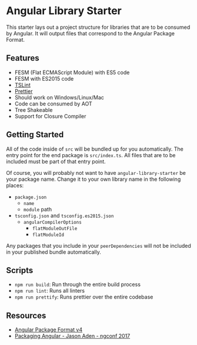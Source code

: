 # Angular Library Starter

This starter lays out a project structure for libraries that are to be consumed by Angular. It will output files that correspond to the Angular Package Format.

## Features
- FESM (Flat ECMAScript Module) with ES5 code
- FESM with ES2015 code
- [TSLint](https://palantir.github.io/tslint/)
- [Prettier](https://github.com/prettier/prettier)
- Should work on Windows/Linux/Mac
- Code can be consumed by AOT
- Tree Shakeable
- Support for Closure Compiler

## Getting Started

All of the code inside of `src` will be bundled up for you automatically. The entry point for the end package is `src/index.ts`. All files that are to be included must be part of that entry point.

Of course, you will probably not want to have `angular-library-starter` be your package name. Change it to your own library name in the following places:
- `package.json`
  - `name`
  - `module` path
- `tsconfig.json` and `tsconfig.es2015.json`
  - `angularCompilerOptions`
    - `flatModuleOutFile`
    - `flatModuleId`

Any packages that you include in your `peerDependencies` will not be included in your published bundle automatically.

## Scripts
- `npm run build`: Run through the entire build process
- `npm run lint`: Runs all linters
- `npm run prettify`: Runs prettier over the entire codebase

## Resources
- [Angular Package Format v4](https://docs.google.com/document/d/1CZC2rcpxffTDfRDs6p1cfbmKNLA6x5O-NtkJglDaBVs/preview)
- [Packaging Angular - Jason Aden - ngconf 2017](https://www.youtube.com/watch?v=unICbsPGFIA&t=2s)
